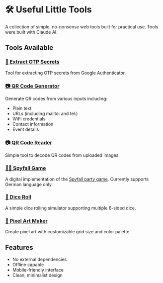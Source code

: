 # 🛠️ Useful Little Tools

A collection of simple, no-nonsense web tools built for practical use. Tools were built with Claude AI.

## Tools Available

### [🔑 Extract OTP Secrets](https://thomasmarwitz.github.io/tools/artifacts/extract-otp-secrets.html)
Tool for extracting OTP secrets from Google Authenticator.


### [📷 QR Code Generator](https://thomasmarwitz.github.io/tools/artifacts/qr-code-generator.html)
Generate QR codes from various inputs including:
- Plain text
- URLs (including mailto: and tel:)
- WiFi credentials
- Contact information
- Event details

### [📷 QR Code Reader](https://thomasmarwitz.github.io/tools/artifacts/qr-code-reader.html)
Simple tool to decode QR codes from uploaded images.

### [🕵️‍♂️ Spyfall Game](https://thomasmarwitz.github.io/tools/artifacts/spyfall-game.html)
A digital implementation of the [Spyfall party game](https://en.wikipedia.org/wiki/Spyfall_(card_game)). Currently supports German language only.

### [🎲 Dice Roll](https://thomasmarwitz.github.io/tools/artifacts/dice-roll.html)
A simple dice rolling simulator supporting multiple 6-sided dice.

### [🎨 Pixel Art Maker](https://thomasmarwitz.github.io/tools/artifacts/pixel-art.html)
Create pixel art with customizable grid size and color palette.

## Features
- No external dependencies
- Offline capable
- Mobile-friendly interface
- Clean, minimalist design